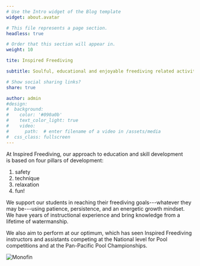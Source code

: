 ```yaml
---
# Use the Intro widget of the Blog template
widget: about.avatar

# This file represents a page section.
headless: true

# Order that this section will appear in.
weight: 10

tite: Inspired Freediving

subtitle: Soulful, educational and enjoyable freediving related activities, training and experiences aiming to holistically develop FREEdiving abilities.

# Show social sharing links?
share: true

author: admin
#design:
#  background:
#    color: '#090a0b'
#    text_color_light: true
#    video:
#      path:  # enter filename of a video in /assets/media
#  css_class: fullscreen
---
```


<div style="text-align: left">

At Inspired Freediving, our approach to education and skill development<br>
is based on four pillars of development:
1. safety
2. technique
2. relaxation
4. fun!

We support our students in reaching their freediving goals---whatever they may be---using patience, persistence, and an energetic growth mindset.
We have years of instructional experience and bring knowledge from a lifetime of watermanship.

We also aim to perform at our optimum, which has seen Inspired Freediving instructors and assistants competing at the National level for Pool competitions and at the Pan-Pacific Pool Championships.


![Monofin](monofin.jpg)

</div>
